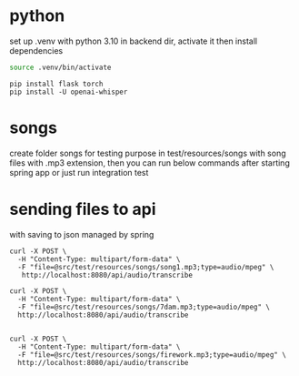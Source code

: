 # python

set up .venv with python 3.10 in backend dir, activate it then install dependencies

```bash
source .venv/bin/activate
```

```
pip install flask torch
pip install -U openai-whisper
```

# songs

create folder songs for testing purpose in test/resources/songs with song files with .mp3 extension, then you
can run below commands after starting spring app or just run integration test

# sending files to api

with saving to json managed by spring

```
curl -X POST \
  -H "Content-Type: multipart/form-data" \
  -F "file=@src/test/resources/songs/song1.mp3;type=audio/mpeg" \
   http://localhost:8080/api/audio/transcribe
```

```
curl -X POST \
  -H "Content-Type: multipart/form-data" \
  -F "file=@src/test/resources/songs/7dam.mp3;type=audio/mpeg" \
  http://localhost:8080/api/audio/transcribe


curl -X POST \
  -H "Content-Type: multipart/form-data" \
  -F "file=@src/test/resources/songs/firework.mp3;type=audio/mpeg" \
  http://localhost:8080/api/audio/transcribe

```

